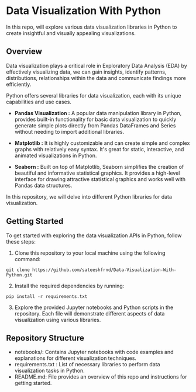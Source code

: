 # Data Visualization With Python

In this repo, will explore various data visualization libraries in Python to create insightful and visually appealing visualizations.

## Overview
Data visualization plays a critical role in Exploratory Data Analysis (EDA) by effectively visualizing data, we can gain insights, identify patterns, distributions, relationships within the data and communicate findings more efficiently. 

Python offers several libraries for data visualization, each with its unique capabilities and use cases. 

- **Pandas Visualization :** A popular data manipulation library in Python, provides built-in functionality for basic data visualization to quickly generate simple plots directly from Pandas DataFrames and Series without needing to import additional libraries. 

- **Matplotlib :** It is highly customizable and can create simple and complex graphs with relatively easy syntax. It's great for static, interactive, and animated visualizations in Python.

- **Seaborn :** Built on top of Matplotlib, Seaborn simplifies the creation of beautiful and informative statistical graphics. It provides a high-level interface for drawing attractive statistical graphics and works well with Pandas data structures.


In this repository, we will delve into different Python libraries for data visualization.


## Getting Started
To get started with exploring the data visualization APIs in Python, follow these steps:

1. Clone this repository to your local machine using the following command:
```
git clone https://github.com/sateeshfrnd/Data-Visualization-With-Python.git
```

2. Install the required dependencies by running:
```
pip install -r requirements.txt
```
3. Explore the provided Jupyter notebooks and Python scripts in the repository. Each file will demonstrate different aspects of data visualization using various libraries.

## Repository Structure
- notebooks/: Contains Jupyter notebooks with code examples and explanations for different visualization techniques.
- requirements.txt : List of necessary libraries to perform data visualization tasks in Python.
- README.md: File provides an overview of this repo and instructions for getting started.

